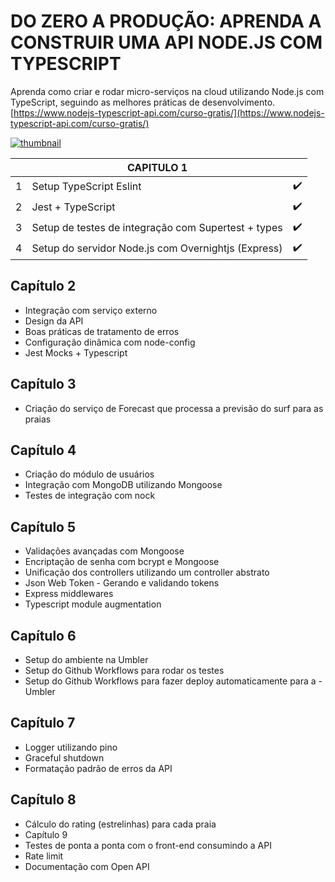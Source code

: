 # DO ZERO A PRODUÇÃO: APRENDA A CONSTRUIR UMA API NODE.JS COM TYPESCRIPT

Aprenda como criar e rodar micro-serviços na cloud utilizando Node.js com TypeScript, seguindo as melhores práticas de desenvolvimento. [https://www.nodejs-typescript-api.com/curso-gratis/](https://www.nodejs-typescript-api.com/curso-gratis/)

[![thumbnail](https://i.ytimg.com/vi/W2ld5xRS3cY/hqdefault.jpg?sqp=-oaymwEXCOADEI4CSFryq4qpAwkIARUAAIhCGAE=&rs=AOn4CLAFA_8p2vChjGogMZLlGuyrFrPjiA)](https://www.youtube.com/playlist?list=PLz_YTBuxtxt6_Zf1h-qzNsvVt46H8ziKh)


|   | CAPITULO 1                                           |   |
|---|------------------------------------------------------|---|
| 1 | Setup TypeScript Eslint                              | ✔️ |
| 2 | Jest + TypeScript                                    | ✔️ |
| 3 | Setup de testes de integração com Supertest + types  | ✔️ |
| 4 | Setup do servidor Node.js com Overnightjs (Express)  | ✔️ |

## Capítulo 2
- Integração com serviço externo
- Design da API
- Boas práticas de tratamento de erros
- Configuração dinâmica com node-config
- Jest Mocks + Typescript
## Capítulo 3
- Criação do serviço de Forecast que processa a previsão do surf para as praias
## Capítulo 4
- Criação do módulo de usuários
- Integração com MongoDB utilizando Mongoose
- Testes de integração com nock
## Capítulo 5
- Validações avançadas com Mongoose
- Encriptação de senha com bcrypt e Mongoose
- Unificação dos controllers utilizando um controller abstrato
- Json Web Token - Gerando e validando tokens
- Express middlewares
- Typescript module augmentation
## Capítulo 6
- Setup do ambiente na Umbler
- Setup do Github Workflows para rodar os testes
- Setup do Github Workflows para fazer deploy automaticamente para a - Umbler
## Capítulo 7
- Logger utilizando pino
- Graceful shutdown
- Formatação padrão de erros da API
## Capítulo 8
- Cálculo do rating (estrelinhas) para cada praia
- Capítulo 9
- Testes de ponta a ponta com o front-end consumindo a API
- Rate limit
- Documentação com Open API